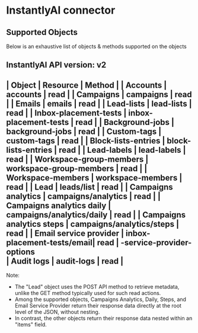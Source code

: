 # InstantlyAI connector


## Supported Objects 
Below is an exhaustive list of objects & methods supported on the objects

InstantlyAI API version: v2
------------------------------------------------------------------
| Object                    | Resource                   | Method |
| Accounts                  | accounts                   | read   |
| Campaigns                 | campaigns                  | read   |
| Emails                    | emails                     | read   |
| Lead-lists                | lead-lists                 | read   |
| Inbox-placement-tests     | inbox-placement-tests      | read   |
| Background-jobs           | background-jobs            | read   |
| Custom-tags               | custom-tags                | read   |
| Block-lists-entries       | block-lists-entries        | read   |
| Lead-labels               | lead-labels                | read   |
| Workspace-group-members   | workspace-group-members    | read   |
| Workspace-members         | workspace-members          | read   |
| Lead                      | leads/list                 | read   |
| Campaigns analytics       | campaigns/analytics        | read   |
| Campaigns analytics daily | campaigns/analytics/daily  | read   |
| Campaigns analytics steps | campaigns/analytics/steps  | read   |
| Email service provider    | inbox-placement-tests/email| read   |
                              -service-provider-options  
| Audit logs                | audit-logs                 | read   |                              
------------------------------------------------------------------

Note:
 - The "Lead" object uses the POST API method to retrieve metadata, unlike the GET method typically used for such read actions.
 - Among the supported objects, Campaigns Analytics, Daily, Steps, and Email Service Provider return their response data directly at the root level of the JSON, without nesting.
 - In contrast, the other objects return their response data nested within an "items" field.
